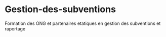 # Gestion-des-subventions
Formation des ONG et partenaires etatiques en gestion des subventions et raportage 
